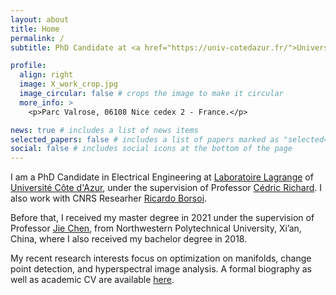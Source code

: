 ```yaml
---
layout: about
title: Home
permalink: /
subtitle: PhD Candidate at <a href="https://univ-cotedazur.fr/">Université Côte d'Azur</a>

profile:
  align: right
  image: X_work_crop.jpg
  image_circular: false # crops the image to make it circular
  more_info: >
    <p>Parc Valrose, 06108 Nice cedex 2 - France.</p>

news: true # includes a list of news items
selected_papers: false # includes a list of papers marked as "selected={true}"
social: false # includes social icons at the bottom of the page
---
```


I am a PhD Candidate in Electrical Engineering at <a href="https://lagrange.oca.eu/fr/accueil-lagrange/">Laboratoire Lagrange</a> of <a href="https://univ-cotedazur.fr/">Université Côte d'Azur</a>, under the supervision of Professor <a href="https://www.cedric-richard.fr/">Cédric Richard</a>. I also work with CNRS Researher <a href="https://ricardoborsoi.github.io/">Ricardo Borsoi</a>.

Before that, I received my master degree in 2021 under the supervision of Professor <a href="https://www.jie-chen.com/">Jie Chen</a>, from Northwestern Polytechnical University, Xi’an, China, where I also received my bachelor degree in 2018.

My recent research interests focus on optimization on manifolds, change point detection, and hyperspectral image analysis. A formal biography as well as academic CV are available <a href="https://xiuheng-wang.github.io/assets/pdf/cv_xiuheng_wang.pdf">here</a>.
